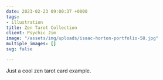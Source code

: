 ```yaml
---
date: 2023-02-23 09:00:37 +0000
tags:
- illustration
title: Zen Tarot Collection
client: Psychic Jim
image: "/assets/img/uploads/isaac-horton-portfolio-58.jpg"
multiple_images: []
svg: false

---
```

Just a cool zen tarot card example.
